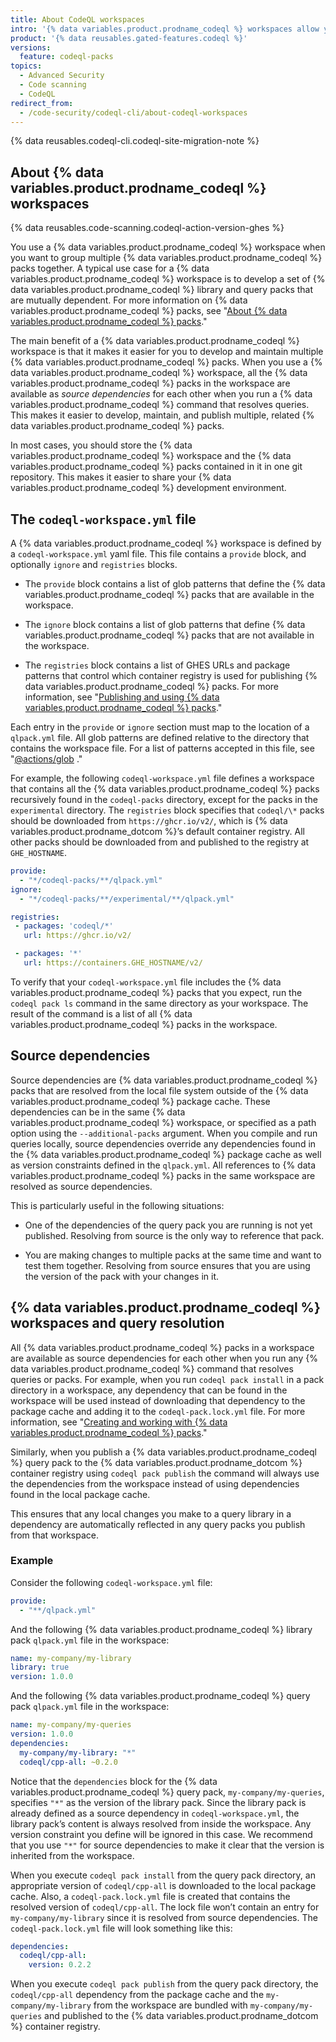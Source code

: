 ```yaml
---
title: About CodeQL workspaces
intro: '{% data variables.product.prodname_codeql %} workspaces allow you to develop and maintain a group of {% data variables.product.prodname_codeql %} packs that depend on each other.'
product: '{% data reusables.gated-features.codeql %}'
versions:
  feature: codeql-packs
topics:
  - Advanced Security
  - Code scanning
  - CodeQL
redirect_from:
  - /code-security/codeql-cli/about-codeql-workspaces
---
```


{% data reusables.codeql-cli.codeql-site-migration-note %}

## About {% data variables.product.prodname_codeql %} workspaces

{% data reusables.code-scanning.codeql-action-version-ghes %}

You use a {% data variables.product.prodname_codeql %} workspace when you want to group multiple {% data variables.product.prodname_codeql %} packs together. A typical use case for a {% data variables.product.prodname_codeql %} workspace is to develop a set of {% data variables.product.prodname_codeql %} library and query packs that are mutually dependent. For more information on {% data variables.product.prodname_codeql %} packs, see "[About {% data variables.product.prodname_codeql %} packs](/code-security/codeql-cli/codeql-cli-reference/about-codeql-packs)."

The main benefit of a {% data variables.product.prodname_codeql %} workspace is that it makes it easier for you to develop and maintain multiple {% data variables.product.prodname_codeql %} packs. When you use a {% data variables.product.prodname_codeql %} workspace, all the {% data variables.product.prodname_codeql %} packs in the workspace are available as _source dependencies_ for each other when you run a {% data variables.product.prodname_codeql %} command that resolves queries. This makes it easier to develop, maintain, and publish multiple, related {% data variables.product.prodname_codeql %} packs.

In most cases, you should store the {% data variables.product.prodname_codeql %} workspace and the {% data variables.product.prodname_codeql %} packs contained in it in one git repository. This makes it easier to share your {% data variables.product.prodname_codeql %} development environment.

## The `codeql-workspace.yml` file

A {% data variables.product.prodname_codeql %} workspace is defined by a `codeql-workspace.yml` yaml file. This file contains a `provide` block, and optionally `ignore` and `registries` blocks.

- The `provide` block contains a list of glob patterns that define the {% data variables.product.prodname_codeql %} packs that are available in the workspace.

- The `ignore` block contains a list of glob patterns that define {% data variables.product.prodname_codeql %} packs that are not available in the workspace.

- The `registries` block contains a list of GHES URLs and package patterns that control which container registry is used for publishing {% data variables.product.prodname_codeql %} packs. For more information, see "[Publishing and using {% data variables.product.prodname_codeql %} packs](/code-security/codeql-cli/using-the-codeql-cli/publishing-and-using-codeql-packs#working-with-codeql-packs-on-ghes)."

Each entry in the `provide` or `ignore` section must map to the location of a `qlpack.yml` file. All glob patterns are defined relative to the directory that contains the workspace file. For a list of patterns accepted in this file, see "[@actions/glob](https://github.com/actions/toolkit/tree/main/packages/glob#patterns) ."

For example, the following `codeql-workspace.yml` file defines a workspace that contains all the {% data variables.product.prodname_codeql %} packs recursively found in the `codeql-packs` directory, except for the packs in the `experimental` directory. The `registries` block specifies that `codeql/\*` packs should be downloaded from `https://ghcr.io/v2/`, which is {% data variables.product.prodname_dotcom %}’s default container registry. All other packs should be downloaded from and published to the registry at `GHE_HOSTNAME`.

```yaml
provide:
  - "*/codeql-packs/**/qlpack.yml"
ignore:
  - "*/codeql-packs/**/experimental/**/qlpack.yml"

registries:
 - packages: 'codeql/*'
   url: https://ghcr.io/v2/

 - packages: '*'
   url: https://containers.GHE_HOSTNAME/v2/
```

To verify that your `codeql-workspace.yml` file includes the {% data variables.product.prodname_codeql %} packs that you expect, run the `codeql pack ls` command in the same directory as your workspace. The result of the command is a list of all {% data variables.product.prodname_codeql %} packs in the workspace.

## Source dependencies

Source dependencies are {% data variables.product.prodname_codeql %} packs that are resolved from the local file system outside of the {% data variables.product.prodname_codeql %} package cache. These dependencies can be in the same {% data variables.product.prodname_codeql %} workspace, or specified as a path option using the `--additional-packs` argument. When you compile and run queries locally, source dependencies override any dependencies found in the {% data variables.product.prodname_codeql %} package cache as well as version constraints defined in the `qlpack.yml`. All references to {% data variables.product.prodname_codeql %} packs in the same workspace are resolved as source dependencies.

This is particularly useful in the following situations:

- One of the dependencies of the query pack you are running is not yet published. Resolving from source is the only way to reference that pack.

- You are making changes to multiple packs at the same time and want to test them together. Resolving from source ensures that you are using the version of the pack with your changes in it.

## {% data variables.product.prodname_codeql %} workspaces and query resolution

All {% data variables.product.prodname_codeql %} packs in a workspace are available as source dependencies for each other when you run any {% data variables.product.prodname_codeql %} command that resolves queries or packs. For example, when you run `codeql pack install` in a pack directory in a workspace, any dependency that can be found in the workspace will be used instead of downloading that dependency to the package cache and adding it to the `codeql-pack.lock.yml` file. For more information, see "[Creating and working with {% data variables.product.prodname_codeql %} packs](/code-security/codeql-cli/using-the-codeql-cli/creating-and-working-with-codeql-packs#adding-and-installing-dependencies)."

Similarly, when you publish a {% data variables.product.prodname_codeql %} query pack to the {% data variables.product.prodname_dotcom %} container registry using  `codeql pack publish` the command will always use the dependencies from the workspace instead of using dependencies found in the local package cache.

This ensures that any local changes you make to a query library in a dependency are automatically reflected in any query packs you publish from that workspace.

### Example

Consider the following `codeql-workspace.yml` file:

```yaml
provide:
  - "**/qlpack.yml"
```

And the following {% data variables.product.prodname_codeql %} library pack `qlpack.yml` file in the workspace:

```yaml
name: my-company/my-library
library: true
version: 1.0.0
```

And the following {% data variables.product.prodname_codeql %} query pack `qlpack.yml` file in the workspace:

```yaml
name: my-company/my-queries
version: 1.0.0
dependencies:
  my-company/my-library: "*"
  codeql/cpp-all: ~0.2.0
```

Notice that the `dependencies` block for the {% data variables.product.prodname_codeql %} query pack, `my-company/my-queries`, specifies  `"*"` as the version of the library pack. Since the library pack is already defined as a source dependency in `codeql-workspace.yml`, the library pack’s content is always resolved from inside the workspace. Any version constraint you define will be ignored in this case. We recommend that you use `"*"` for source dependencies to make it clear that the version is inherited from the workspace.

When you execute `codeql pack install` from the query pack directory, an appropriate version of `codeql/cpp-all` is downloaded to the local package cache. Also, a `codeql-pack.lock.yml` file is created that contains the resolved version of `codeql/cpp-all`. The lock file won’t contain an entry for `my-company/my-library` since it is resolved from source dependencies. The `codeql-pack.lock.yml` file will look something like this:

```yaml
dependencies:
  codeql/cpp-all:
    version: 0.2.2
```

When you execute `codeql pack publish` from the query pack directory, the `codeql/cpp-all` dependency from the package cache and the `my-company/my-library` from the workspace are bundled with `my-company/my-queries` and published to the {% data variables.product.prodname_dotcom %} container registry.
